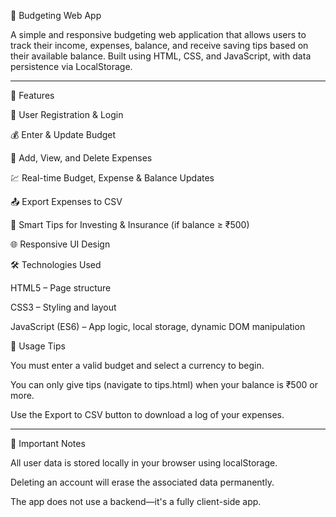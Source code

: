 💸 Budgeting Web App

A simple and responsive budgeting web application that allows users to track their income, expenses, balance, and receive saving tips based on their available balance. Built using HTML, CSS, and JavaScript, with data persistence via LocalStorage.


---

🚀 Features

🔐 User Registration & Login

💰 Enter & Update Budget

🧾 Add, View, and Delete Expenses

💹 Real-time Budget, Expense & Balance Updates

📤 Export Expenses to CSV

🧠 Smart Tips for Investing & Insurance (if balance ≥ ₹500)

🌐 Responsive UI Design

🛠️ Technologies Used

HTML5 – Page structure

CSS3 – Styling and layout

JavaScript (ES6) – App logic, local storage, dynamic DOM manipulation

📝 Usage Tips

You must enter a valid budget and select a currency to begin.

You can only give tips (navigate to tips.html) when your balance is ₹500 or more.

Use the Export to CSV button to download a log of your expenses.



---

📌 Important Notes

All user data is stored locally in your browser using localStorage.

Deleting an account will erase the associated data permanently.

The app does not use a backend—it's a fully client-side app.
